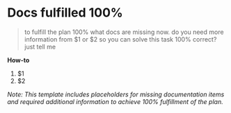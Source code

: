 # Docs fulfilled 100%

> to fulfill the plan 100% what docs are missing now. do you need more
> information from $1 or $2 so you can solve this task 100% correct? just tell me

<!--
### Placeholder mapping
- `$1`: Missing documentation items
- `$2`: Required additional information
-->

**How-to**

1. $1
2. $2

*Note: This template includes placeholders for missing documentation items and required additional information to achieve 100% fulfillment of the plan.*
